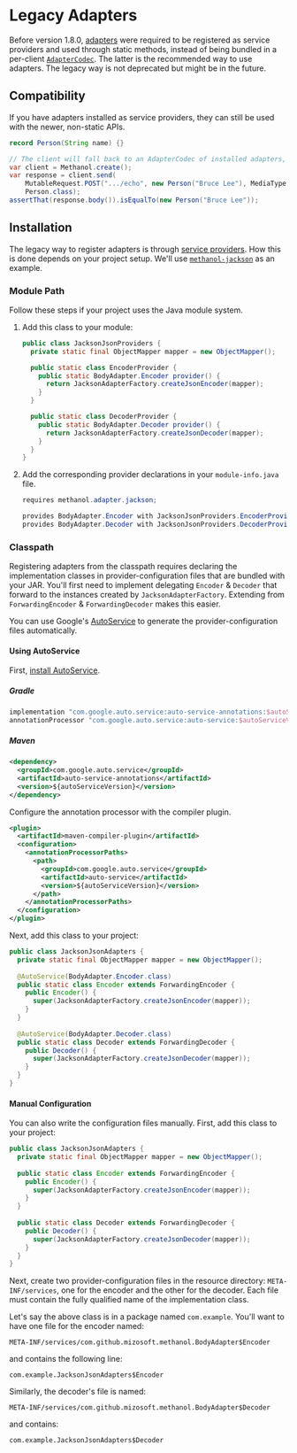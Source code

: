 # Legacy Adapters

Before version 1.8.0, [adapters](adapters.md) were required to be registered as service providers and used through
static methods, instead of being bundled in a per-client [`AdapterCodec`][adaptercodec_javadoc]. The latter is the
recommended way to use adapters. The legacy way is not deprecated but might be in the future.

## Compatibility

If you have adapters installed as service providers, they can still be used with the newer, non-static APIs.

```java
record Person(String name) {}

// The client will fall back to an AdapterCodec of installed adapters, if any.
var client = Methanol.create();
var response = client.send(
    MutableRequest.POST(".../echo", new Person("Bruce Lee"), MediaType.APPLICATION_JSON),
    Person.class);
assertThat(response.body()).isEqualTo(new Person("Bruce Lee"));
```

## Installation

The legacy way to register adapters is through [service providers][serviceloader_javadoc].
How this is done depends on your project setup. We'll use [`methanol-jackson`][methanol_jackson] as an example.

### Module Path

Follow these steps if your project uses the Java module system.

1. Add this class to your module:

    ```java
    public class JacksonJsonProviders {
      private static final ObjectMapper mapper = new ObjectMapper();
   
      public static class EncoderProvider {
        public static BodyAdapter.Encoder provider() {
          return JacksonAdapterFactory.createJsonEncoder(mapper);
        }
      }
   
      public static class DecoderProvider {
        public static BodyAdapter.Decoder provider() {
          return JacksonAdapterFactory.createJsonDecoder(mapper);
        }
      }
    }
    ```

2. Add the corresponding provider declarations in your `module-info.java` file.

    ```java
    requires methanol.adapter.jackson;
   
    provides BodyAdapter.Encoder with JacksonJsonProviders.EncoderProvider;
    provides BodyAdapter.Decoder with JacksonJsonProviders.DecoderProvider;
    ```

### Classpath

Registering adapters from the classpath requires declaring the implementation classes in provider-configuration
files that are bundled with your JAR. You'll first need to implement delegating `Encoder` & `Decoder`
that forward to the instances created by `JacksonAdapterFactory`. Extending from `ForwardingEncoder` &
`ForwardingDecoder` makes this easier.

You can use Google's [AutoService][autoservice] to generate the provider-configuration files automatically.

#### Using AutoService

First, [install AutoService][autoservice_getting_started].

##### Gradle

```gradle
implementation "com.google.auto.service:auto-service-annotations:$autoServiceVersion"
annotationProcessor "com.google.auto.service:auto-service:$autoServiceVersion"
```

##### Maven

```xml
<dependency>
  <groupId>com.google.auto.service</groupId>
  <artifactId>auto-service-annotations</artifactId>
  <version>${autoServiceVersion}</version>
</dependency>
```

Configure the annotation processor with the compiler plugin.

```xml
<plugin>
  <artifactId>maven-compiler-plugin</artifactId>
  <configuration>
    <annotationProcessorPaths>
      <path>
        <groupId>com.google.auto.service</groupId>
        <artifactId>auto-service</artifactId>
        <version>${autoServiceVersion}</version>
      </path>
    </annotationProcessorPaths>
  </configuration>
</plugin>
```

Next, add this class to your project:

```java
public class JacksonJsonAdapters {
  private static final ObjectMapper mapper = new ObjectMapper();
  
  @AutoService(BodyAdapter.Encoder.class)
  public static class Encoder extends ForwardingEncoder {
    public Encoder() {
      super(JacksonAdapterFactory.createJsonEncoder(mapper));
    }
  }
  
  @AutoService(BodyAdapter.Decoder.class)
  public static class Decoder extends ForwardingDecoder {
    public Decoder() {
      super(JacksonAdapterFactory.createJsonDecoder(mapper));
    }
  }
}
```

#### Manual Configuration

You can also write the configuration files manually. First, add this class to your project:

```java
public class JacksonJsonAdapters {
  private static final ObjectMapper mapper = new ObjectMapper();
  
  public static class Encoder extends ForwardingEncoder {
    public Encoder() {
      super(JacksonAdapterFactory.createJsonEncoder(mapper));
    }
  }
  
  public static class Decoder extends ForwardingDecoder {
    public Decoder() {
      super(JacksonAdapterFactory.createJsonDecoder(mapper));
    }
  }
}
```

Next, create two provider-configuration files in the resource directory: `META-INF/services`,
one for the encoder and the other for the decoder. Each file must contain the fully qualified
name of the implementation class.

Let's say the above class is in a package named `com.example`. You'll want to have one file for the
encoder named:

```
META-INF/services/com.github.mizosoft.methanol.BodyAdapter$Encoder
```

and contains the following line:

```
com.example.JacksonJsonAdapters$Encoder
```

Similarly, the decoder's file is named:

```
META-INF/services/com.github.mizosoft.methanol.BodyAdapter$Decoder
```

and contains:

```
com.example.JacksonJsonAdapters$Decoder
```

[jackson]: https://github.com/FasterXML/jackson

[autoservice]: https://github.com/google/auto/tree/master/service

[autoservice_getting_started]: https://github.com/google/auto/tree/master/service#getting-started

[serviceloader_javadoc]: https://docs.oracle.com/en/java/javase/11/docs/api/java.base/java/util/ServiceLoader.html

[adaptercodec_javadoc]: https://mizosoft.github.io/methanol/api/latest/methanol/com/github/mizosoft/methanol/AdapterCodec.html

[methanol_jackson]: https://mizosoft.github.io/methanol/adapters/jackson/

